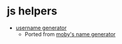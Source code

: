 # js helpers
- [username generator](https://github.com/nbdy/js/blob/master/username-gen.js)
    - Ported from [moby's name generator](https://github.com/moby/moby/blob/master/pkg/namesgenerator/names-generator.go)
